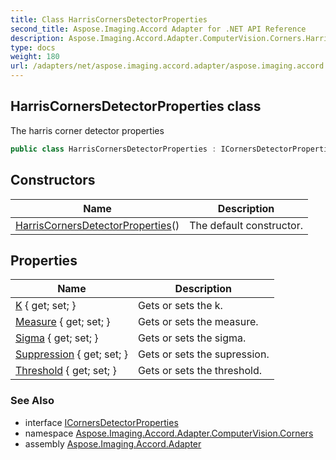 ```yaml
---
title: Class HarrisCornersDetectorProperties
second_title: Aspose.Imaging.Accord Adapter for .NET API Reference
description: Aspose.Imaging.Accord.Adapter.ComputerVision.Corners.HarrisCornersDetectorProperties class. The harris corner detector properties
type: docs
weight: 180
url: /adapters/net/aspose.imaging.accord.adapter/aspose.imaging.accord.adapter.computervision.corners/harriscornersdetectorproperties/
---
```

## HarrisCornersDetectorProperties class

The harris corner detector properties

```csharp
public class HarrisCornersDetectorProperties : ICornersDetectorProperties
```

## Constructors

| Name | Description |
| --- | --- |
| [HarrisCornersDetectorProperties](harriscornersdetectorproperties/)() | The default constructor. |

## Properties

| Name | Description |
| --- | --- |
| [K](../../aspose.imaging.accord.adapter.computervision.corners/harriscornersdetectorproperties/k/) { get; set; } | Gets or sets the k. |
| [Measure](../../aspose.imaging.accord.adapter.computervision.corners/harriscornersdetectorproperties/measure/) { get; set; } | Gets or sets the measure. |
| [Sigma](../../aspose.imaging.accord.adapter.computervision.corners/harriscornersdetectorproperties/sigma/) { get; set; } | Gets or sets the sigma. |
| [Suppression](../../aspose.imaging.accord.adapter.computervision.corners/harriscornersdetectorproperties/suppression/) { get; set; } | Gets or sets the supression. |
| [Threshold](../../aspose.imaging.accord.adapter.computervision.corners/harriscornersdetectorproperties/threshold/) { get; set; } | Gets or sets the threshold. |

### See Also

* interface [ICornersDetectorProperties](../icornersdetectorproperties/)
* namespace [Aspose.Imaging.Accord.Adapter.ComputerVision.Corners](../../aspose.imaging.accord.adapter.computervision.corners/)
* assembly [Aspose.Imaging.Accord.Adapter](../../)


